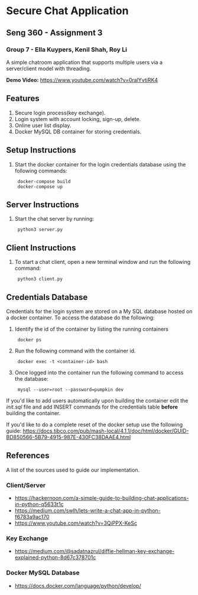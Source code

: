 # Secure Chat Application

## Seng 360 - Assignment 3

### Group 7 - Ella Kuypers, Kenil Shah, Roy Li

A simple chatroom application that supports multiple users via a server/client model with threading.

**Demo Video:** <https://www.youtube.com/watch?v=0ralYvtiRK4>


## Features

1. Secure login process(key exchange).
2. Login system with account locking, sign-up, delete.
3. Online user list display.
4. Docker MySQL DB container for storing credentials.

## Setup Instructions

1. Start the docker container for the login credentials database using the following commands:

        docker-compose build
        docker-compose up

## Server Instructions

1. Start the chat server by running:

        python3 server.py

## Client Instructions

1. To start a chat client, open a new terminal window and run the following command:

        python3 client.py

## Credentials Database

Credentials for the login system are stored on a My SQL database hosted on a docker container. To access the database do the following:

1. Identify the id of the container by listing the running containers

        docker ps

2. Run the following command with the container id.

        docker exec -t <container-id> bash

3. Once logged into the container run the following command to access the database:

        mysql --user=root --password=pumpkin dev

If you'd like to add users automatically upon building the container edit the *init.sql* file and add INSERT commands for the credentials table **before** building the container.

If you'd like to do a complete reset of the docker setup use the following guide: <https://docs.tibco.com/pub/mash-local/4.1.1/doc/html/docker/GUID-BD850566-5B79-4915-987E-430FC38DAAE4.html>

## References

A list of the sources used to guide our implementation.

### Client/Server

- <https://hackernoon.com/a-simple-guide-to-building-chat-applications-in-python-q5633t1c>
- <https://medium.com/swlh/lets-write-a-chat-app-in-python-f6783a9ac170>
- <https://www.youtube.com/watch?v=3QiPPX-KeSc>

### Key Exchange

- <https://medium.com/@sadatnazrul/diffie-hellman-key-exchange-explained-python-8d67c378701c>

### Docker MySQL Database

- <https://docs.docker.com/language/python/develop/>
